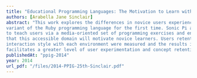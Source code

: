```yaml
---
title: "Educational Programming Languages: The Motivation to Learn with Sonic Pi"
authors: [Arabella Jane Sinclair]
abstract: "This work explores the differences in novice users experiences when learning a simplified
variant of the Ruby programming language for the first time. Sonic Pi and Kids Ruby both aim
to teach users via a media-oriented set of programming exercises and environment, on the premise
that this accessible domain will motivate novice learners. Users retention of the language and
interaction style with each environment were measured and the results indicate that Sonic Pi
facilitates a greater level of user experimentation and concept retention."
publishedAt: "ppig-2014"
year: 2014
url_pdf: "/files/2014-PPIG-25th-Sinclair.pdf"
---
```

